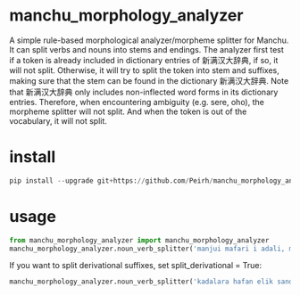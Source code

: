 # manchu_morphology_analyzer
A simple rule-based morphological analyzer/morpheme splitter for Manchu. It can split verbs and nouns into stems and endings. 
The analyzer first test if a token is already included in dictionary entries of 新满汉大辞典, if so, it will not split. Otherwise, it will try to split the token into stem and suffixes, making sure that the stem can be found in the dictionary 新满汉大辞典.
Note that 新满汉大辞典 only includes non-inflected word forms in its dictionary entries.
Therefore, when encountering ambiguity (e.g. sere, oho), the morpheme splitter will not split. And when the token is out of the vocabulary, it will not split.

# install
```python
pip install --upgrade git+https://github.com/Peirh/manchu_morphology_analyzer.git
```

# usage
```python
from manchu_morphology_analyzer import manchu_morphology_analyzer
manchu_morphology_analyzer.noun_verb_splitter('manjui mafari i adali, muse sasa gabtambi')
```

If you want to split derivational suffixes, set split_derivational = True:
```python
manchu_morphology_analyzer.noun_verb_splitter('kadalara hafan elik sandari semin no cy uthai acanjimbi',split_derivational = True)
```